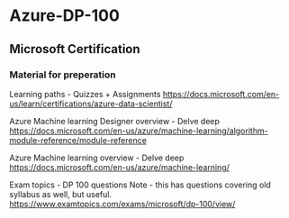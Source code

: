 # Azure-DP-100
## Microsoft Certification

### Material for preperation

Learning paths - Quizzes + Assignments
https://docs.microsoft.com/en-us/learn/certifications/azure-data-scientist/

Azure Machine learning Designer overview - Delve deep
https://docs.microsoft.com/en-us/azure/machine-learning/algorithm-module-reference/module-reference

Azure Machine learning overview - Delve deep
https://docs.microsoft.com/en-us/azure/machine-learning/

Exam topics - DP 100 questions
Note - this has questions covering old syllabus as well, but useful. 
https://www.examtopics.com/exams/microsoft/dp-100/view/
